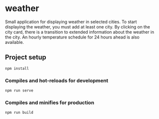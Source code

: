 # weather
Small application for displaying weather in selected cities. To start displaying the weather, you must add at least one city. By clicking on the city card, there is a transition to extended information about the weather in the city. An hourly temperature schedule for 24 hours ahead is also available.
## Project setup
```
npm install
```

### Compiles and hot-reloads for development
```
npm run serve
```

### Compiles and minifies for production
```
npm run build
```
